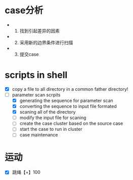 # case分析
- 1. 找到引起差异的因素
- 2. 采用新的边界条件进行扫描
- 3. 提交case
# scripts in shell
  - [x] copy a file to all directory in a common father directory!
  - [ ] parameter scan scrpits
      - [x] generating the sequence for parameter scan
      - [x] converting the sequence to input file formated
      - [x] scaning all of the directory 
      - [ ] modify the input file for scaning
      - [ ] create the case cluster based on the source case
      - [ ] start the case to run in cluster
      - [ ] case maintenance
# 运动
  - [x] 跳绳【+】100
